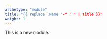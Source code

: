 ```yaml
---
archetype: "module"
title: "{{ replace .Name "-" " " | title }}"
weight: 1
---
```


This is a new module.